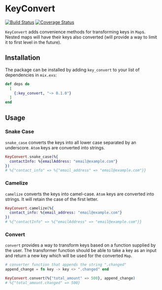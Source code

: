 # KeyConvert

[![Build Status](https://travis-ci.org/smitparaggua/key_convert.svg?branch=master)](https://travis-ci.org/smitparaggua/key_convert)
[![Coverage Status](https://coveralls.io/repos/github/smitparaggua/key_convert/badge.svg?branch=master)](https://coveralls.io/github/smitparaggua/key_convert?branch=master)

`KeyConvert` adds convenience methods for transforming keys in `Map`s.
Nested maps will have their keys also converted (will provide a way to
limit it to first level in the future).

## Installation

The package can be installed by adding `key_convert` to your list of
dependencies in `mix.exs`:

```elixir
def deps do
  [
    {:key_convert, "~> 0.1.0"}
  ]
end
```

## Usage

### Snake Case

`snake_case` converts the keys into all lower case separated by an underscore.
`Atom` keys are converted into strings.

```elixir
KeyConvert.snake_case(%{
  contactInfo: %{emailAddress: "email@example.com"}
})
# %{"contact_info" => %{"email_address" => "email@example.com"}}
```

### Camelize

`camelize` converts the keys into camel-case. `Atom` keys are converted into
strings. It will retain the case of the first letter.

```elixir
KeyConvert.camelize(%{
  contact_info: %{email_address: "email@example.com"}
})
# %{"contactInfo" => %{"emailAddress" => "email@example.com"}}
```

### Convert

`convert` provides a way to transform keys based on a function supplied
by the user. The transformer function should be able to take a key as an input
and return a new key which will be used for the converted `Map`.

```elixir
# converter function that appends the string ".changed"
append_change = fn key -> key <> ".changed" end

KeyConvert.convert(%{"total_amount" => 500}, append_change)
# %{"total_amount.changed" => 500}
```
